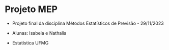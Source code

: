# Projeto MEP

- Projeto final da disciplina Métodos Estatísticos de Previsão - 29/11/2023

- Alunas: Isabela e Nathalia

- Estatística UFMG
